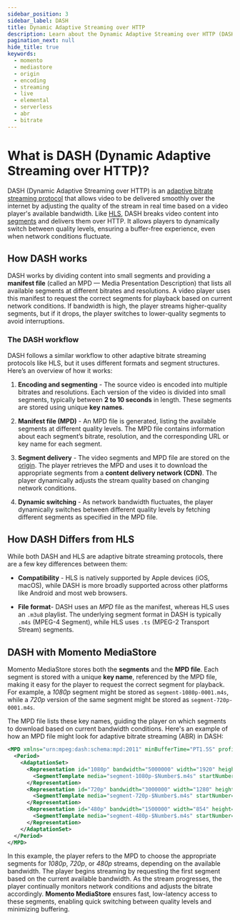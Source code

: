 ```yaml
---
sidebar_position: 3
sidebar_label: DASH
title: Dynamic Adaptive Streaming over HTTP
description: Learn about the Dynamic Adaptive Streaming over HTTP (DASH) protocol and how it works
pagination_next: null
hide_title: true
keywords:
  - momento
  - mediastore
  - origin
  - encoding
  - streaming
  - live
  - elemental
  - serverless
  - abr
  - bitrate
---
```


# What is DASH (Dynamic Adaptive Streaming over HTTP)?

DASH (Dynamic Adaptive Streaming over HTTP) is an [adaptive bitrate streaming protocol](/mediastore/performance/adaptive-bitrates/how-it-works) that allows video to be delivered smoothly over the internet by adjusting the quality of the stream in real time based on a video player's available bandwidth. Like [HLS](/mediastore/performance/adaptive-bitrates/hls), DASH breaks video content into [segments](/mediastore/core-concepts/segments) and delivers them over HTTP. It allows players to dynamically switch between quality levels, ensuring a buffer-free experience, even when network conditions fluctuate.

## How DASH works

DASH works by dividing content into small segments and providing a **manifest file** (called an MPD — Media Presentation Description) that lists all available segments at different bitrates and resolutions. A video player uses this manifest to request the correct segments for playback based on current network conditions. If bandwidth is high, the player streams higher-quality segments, but if it drops, the player switches to lower-quality segments to avoid interruptions.

### The DASH workflow

DASH follows a similar workflow to other adaptive bitrate streaming protocols like HLS, but it uses different formats and segment structures. Here’s an overview of how it works:

1. **Encoding and segmenting** - The source video is encoded into multiple bitrates and resolutions. Each version of the video is divided into small segments, typically between **2 to 10 seconds** in length. These segments are stored using unique **key names**.

2. **Manifest file (MPD)** - An MPD file is generated, listing the available segments at different quality levels. The MPD file contains information about each segment’s bitrate, resolution, and the corresponding URL or key name for each segment.

3. **Segment delivery** - The video segments and MPD file are stored on the [origin](/mediastore/core-concepts/origin). The player retrieves the MPD and uses it to download the appropriate segments from a **content delivery network (CDN)**. The player dynamically adjusts the stream quality based on changing network conditions.

4. **Dynamic switching** - As network bandwidth fluctuates, the player dynamically switches between different quality levels by fetching different segments as specified in the MPD file.

## How DASH Differs from HLS

While both DASH and HLS are adaptive bitrate streaming protocols, there are a few key differences between them:

* **Compatibility** - HLS is natively supported by Apple devices (iOS, macOS), while DASH is more broadly supported across other platforms like Android and most web browsers.

* **File format**- DASH uses an *MPD* file as the manifest, whereas HLS uses an `.m3u8` playlist. The underlying segment format in DASH is typically `.m4s` (MPEG-4 Segment), while HLS uses `.ts` (MPEG-2 Transport Stream) segments.

## DASH with Momento MediaStore

Momento MediaStore stores both the **segments** and the **MPD file**. Each segment is stored with a unique **key name**, referenced by the MPD file, making it easy for the player to request the correct segment for playback. For example, a *1080p* segment might be stored as `segment-1080p-0001.m4s`, while a *720p* version of the same segment might be stored as `segment-720p-0001.m4s`.

The MPD file lists these key names, guiding the player on which segments to download based on current bandwidth conditions. Here's an example of how an MPD file might look for adaptive bitrate streaming (ABR) in DASH:

```xml
<MPD xmlns="urn:mpeg:dash:schema:mpd:2011" minBufferTime="PT1.5S" profiles="urn:mpeg:dash:profile:isoff-live:2011">
  <Period>
    <AdaptationSet>
      <Representation id="1080p" bandwidth="5000000" width="1920" height="1080">
        <SegmentTemplate media="segment-1080p-$Number$.m4s" startNumber="1" duration="2000" />
      </Representation>
      <Representation id="720p" bandwidth="3000000" width="1280" height="720">
        <SegmentTemplate media="segment-720p-$Number$.m4s" startNumber="1" duration="2000" />
      </Representation>
      <Representation id="480p" bandwidth="1500000" width="854" height="480">
        <SegmentTemplate media="segment-480p-$Number$.m4s" startNumber="1" duration="2000" />
      </Representation>
    </AdaptationSet>
  </Period>
</MPD>
```

In this example, the player refers to the MPD to choose the appropriate segments for *1080p*, *720p*, or *480p* streams, depending on the available bandwidth. The player begins streaming by requesting the first segment based on the current available bandwidth. As the stream progresses, the player continually monitors network conditions and adjusts the bitrate accordingly. **Momento MediaStore** ensures fast, low-latency access to these segments, enabling quick switching between quality levels and minimizing buffering.
